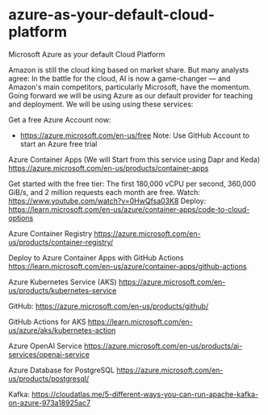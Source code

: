 # azure-as-your-default-cloud-platform
Microsoft Azure as your default Cloud Platform


Amazon is still the cloud king based on market share. But many analysts agree: In the battle for the cloud, AI is now a game-changer — and Amazon's main competitors, particularly Microsoft, have the momentum.
Going forward we will be using Azure as our default provider for teaching and deployment. We will be using using these services:

Get a free Azure Account now:
- https://azure.microsoft.com/en-us/free
  Note: Use GitHub Account to start an Azure free trial


Azure Container Apps (We will Start from this service using Dapr and Keda)
https://azure.microsoft.com/en-us/products/container-apps

Get started with the free tier: The first 180,000 vCPU per second, 360,000 GiB/s, and 2 million requests each month are free.
Watch: https://www.youtube.com/watch?v=0HwQfsa03K8
Deploy: https://learn.microsoft.com/en-us/azure/container-apps/code-to-cloud-options

Azure Container Registry
https://azure.microsoft.com/en-us/products/container-registry/

Deploy to Azure Container Apps with GitHub Actions
https://learn.microsoft.com/en-us/azure/container-apps/github-actions

Azure Kubernetes Service (AKS)
https://azure.microsoft.com/en-us/products/kubernetes-service

GitHub:
https://azure.microsoft.com/en-us/products/github/

GitHub Actions for AKS
https://learn.microsoft.com/en-us/azure/aks/kubernetes-action


Azure OpenAI Service
https://azure.microsoft.com/en-us/products/ai-services/openai-service

Azure Database for PostgreSQL
https://azure.microsoft.com/en-us/products/postgresql/

Kafka:
https://cloudatlas.me/5-different-ways-you-can-run-apache-kafka-on-azure-973a18925ac7
